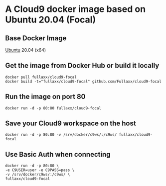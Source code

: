 # A Cloud9 docker image based on Ubuntu 20.04 (Focal)

## Base Docker Image
[Ubuntu](https://hub.docker.com/_/ubuntu) 20.04 (x64)

## Get the image from Docker Hub or build it locally
```
docker pull fullaxx/cloud9-focal
docker build -t="fullaxx/cloud9-focal" github.com/Fullaxx/cloud9-focal
```

## Run the image on port 80
```
docker run -d -p 80:80 fullaxx/cloud9-focal
```

## Save your Cloud9 workspace on the host
```
docker run -d -p 80:80 -v /srv/docker/c9ws/:/c9ws/ fullaxx/cloud9-focal
```

## Use Basic Auth when connecting
```
docker run -d -p 80:80 \
-e C9USER=user -e C9PASS=pass \
-v /srv/docker/c9ws/:/c9ws/ \
fullaxx/cloud9-focal
```
